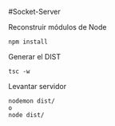 #Socket-Server

Reconstruir módulos de Node
```
npm install
```

Generar el DIST
```
tsc -w
```

Levantar servidor
```
nodemon dist/
o
node dist/
```